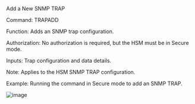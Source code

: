 Add a New SNMP TRAP

Command: TRAPADD

Function: Adds an SNMP trap configuration.

Authorization: No authorization is required, but the HSM must be in Secure mode.

Inputs: Trap configuration and data details.

Note: Applies to the HSM SNMP TRAP configuration.

Example: Running the command in Secure mode to add an SNMP TRAP.

![image](https://user-images.githubusercontent.com/77227227/196420744-31de8b8c-f3ac-4304-a4b6-cbb56e6ba8c2.png)
